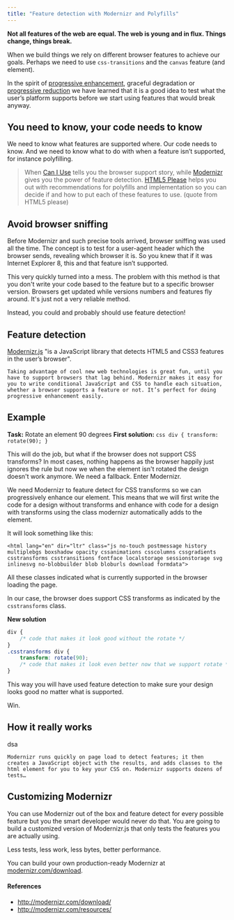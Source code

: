 ```yaml
---
title: "Feature detection with Modernizr and Polyfills"
---
```


**Not all features of the web are equal. The web is young and in flux. Things change, things break.**

When we build things we rely on different browser features to achieve our goals. Perhaps we need to use `css-transitions` and the `canvas` feature (and element).

In the spirit of [progressive enhancement](http://codesandnotes.com/progressive-enhancement/), graceful degradation or [progressive reduction](http://codesandnotes.com/progressive-reduction/) we have learned that it is a good idea to test what the user’s platform supports before we start using features that would break anyway.

## You need to know, your code needs to know

We need to know what features are supported where. Our code needs to know. And we need to know what to do with when a feature isn’t supported, for instance polyfilling.

> When [Can I Use](http://caniuse.com) tells you the browser support story, while [Modernizr](http://modernizr.com) gives you the power of feature detection. [HTML5 Please](http://html5please.com) helps you out with recommendations for polyfills and implementation so you can decide if and how to put each of these features to use. (quote from HTML5 please)

## Avoid browser sniffing

Before Modernizr and such precise tools arrived, browser sniffing was used all the time. The concept is to test for a user-agent header which the browser sends, revealing which browser it is. So you knew that if it was Internet Explorer 8, this and that feature isn’t supported.

This very quickly turned into a mess. The problem with this method is that you don't write your code based to the feature but to a specific browser version. Browsers get updated while versions numbers and features fly around. It's just not a very reliable method.

Instead, you could and probably should use feature detection!

## Feature detection

[Modernizr.js](http://modernizr.com/) "is a JavaScript library that detects HTML5 and CSS3 features in the user’s browser".

	Taking advantage of cool new web technologies is great fun, until you have to support browsers that lag behind. Modernizr makes it easy for you to write conditional JavaScript and CSS to handle each situation, whether a browser supports a feature or not. It’s perfect for doing progressive enhancement easily.

## Example

**Task:** Rotate an element 90 degrees
**First solution:** `css div { transform: rotate(90); }`

This will do the job, but what if the browser does not support CSS transforms? In most cases, nothing happens as the browser happily just ignores the rule but now we when the element isn't rotated the design doesn't work anymore. We need a fallback. Enter Modernizr.

We need Modernizr to feature detect for CSS transforms so we can progressively enhance our element. This means that we will first write the code for a design without transforms and enhance with code for a design with transforms using the class modernizr automatically adds to the <html> element.

It will look something like this:

`<html lang="en" dir="ltr" class="js no-touch postmessage history multiplebgs boxshadow opacity cssanimations csscolumns cssgradients csstransforms csstransitions fontface localstorage sessionstorage svg inlinesvg no-blobbuilder blob bloburls download formdata">`

All these classes indicated what is currently supported in the browser loading the page.

In our case, the browser does support CSS transforms as indicated by the `csstransforms` class.

**New solution**

```css
div {
	/* code that makes it look good without the rotate */
}
.csstransforms div {
	transform: rotate(90);
	/* code that makes it look even better now that we support rotate */
}
```

This way you will have used feature detection to make sure your design looks good no matter what is supported.

Win.

## How it really works

dsa

	Modernizr runs quickly on page load to detect features; it then creates a JavaScript object with the results, and adds classes to the html element for you to key your CSS on. Modernizr supports dozens of tests…


## Customizing Modernizr

You can use Modernizr out of the box and feature detect for every possible feature but you the smart developer would never do that. You are going to build a customized version of Modernizr.js that only tests the features you are actually using.

Less tests, less work, less bytes, better performance.

You can build your own production-ready Modernizr at [modernizr.com/download](http://modernizr.com/download/).

#### References

- http://modernizr.com/download/
- http://modernizr.com/resources/
